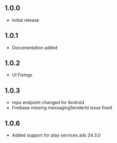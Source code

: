 ## 1.0.0
- Initial release

## 1.0.1
- Documentation added

## 1.0.2
- UI Fixings

## 1.0.3
- repo endpoint changed for Android
- Firebase missing messagingSenderId issue fixed

## 1.0.6
- Added support for play services ads 24.3.0